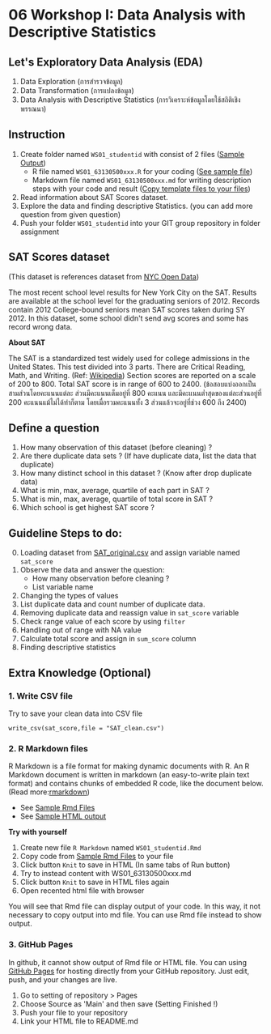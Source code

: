 # 06 Workshop I: Data Analysis with Descriptive Statistics

## Let's Exploratory Data Analysis (EDA)

1. Data Exploration (การสำรวจข้อมูล)
2. Data Transformation (การแปลงข้อมูล)
3. Data Analysis with Descriptive Statistics (การวิเคราะห์ข้อมูลโดยใช้สถิติเชิงพรรณนา)

## Instruction

1. Create folder named `WS01_studentid` with consist of 2 files ([Sample Output](https://github.com/sit-2021-int214/int214-template/tree/main/assignment))
   - R file named `WS01_63130500xxx.R` for your coding ([See sample file](https://raw.githubusercontent.com/sit-2021-int214/int214-template/main/assignment/WS01_studentId/WS01_studentId.R))
   - Markdown file named `WS01_63130500xxx.md` for writing description steps with your code and result ([Copy template files to your files](https://raw.githubusercontent.com/sit-2021-int214/int214-template/main/assignment/WS01_studentId/WS01_studentId.md))
2. Read information about SAT Scores dataset.
3. Explore the data and finding descriptive Statistics. (you can add more question from given question)
4. Push your folder `WS01_studentid` into your GIT group repository in folder assignment

## SAT Scores dataset

(This dataset is references dataset from [NYC Open Data](https://data.cityofnewyork.us/Education/2012-SAT-Results/f9bf-2cp4))

The most recent school level results for New York City on the SAT. Results are available at the school level for the graduating seniors of 2012. Records contain 2012 College-bound seniors mean SAT scores taken during SY 2012. In this dataset, some school didn't send avg scores and some has record wrong data.

**About SAT**

The SAT is a standardized test widely used for college admissions in the United States. This test divided into 3 parts. There are Critical Reading, Math, and Writing. (Ref: [Wikipedia](https://en.wikipedia.org/wiki/SAT)) Section scores are reported on a scale of 200 to 800. Total SAT score is in range of 600 to 2400. (ข้อสอบแบ่งออกเป็นสามส่วนโดยคะแนนแต่ละ ส่วนมีคะแนนเต็มอยู่ที่ 800 คะแนน และมีคะแนนต่ำสุดของแต่ละส่วนอยู่ที่ 200 คะแนนแม้ไม่ได้ทำก็ตาม โดยเมื่อรวมคะแนนทั้ง 3 ส่วนแล้วจะอยู่ที่ช่วง 600 ถึง 2400)

## Define a question

1. How many observation of this dataset (before cleaning) ?
2. Are there duplicate data sets ? (If have duplicate data, list the data that duplicate)
3. How many distinct school in this dataset ? (Know after drop duplicate data)
4. What is min, max, average, quartile of each part in SAT ?
5. What is min, max, average, quartile of total score in SAT ?
6. Which school is get highest SAT score ?

## Guideline Steps to do:

0. Loading dataset from [SAT_original.csv](https://raw.githubusercontent.com/safesit23/INT214-Statistics/main/datasets/SAT_original.csv) and assign variable named `sat_score`
1. Observe the data and answer the question:
   - How many observation before cleaning ?
   - List variable name
2. Changing the types of values
3. List duplicate data and count number of duplicate data.
4. Removing duplicate data and reassign value in `sat_score` variable
5. Check range value of each score by using `filter`
6. Handling out of range with NA value
7. Calculate total score and assign in `sum_score` column
8. Finding descriptive statistics

## Extra Knowledge (Optional)

### 1. Write CSV file

Try to save your clean data into CSV file
```
write_csv(sat_score,file = "SAT_clean.csv")
```

### 2. R Markdown files

R Markdown is a file format for making dynamic documents with R. An R Markdown document is written in markdown (an easy-to-write plain text format) and contains chunks of embedded R code, like the document below. (Read more:[rmarkdown](http://rmarkdown.rstudio.com))

- See [Sample Rmd Files](https://github.com/safesit23/INT214-Statistics/blob/main/files/SampleRDoc.Rmd)
- See [Sample HTML output](https://safesit23.github.io/INT214-Statistics/files/SampleRDoc.html)

**Try with yourself**

1. Create new file `R Markdown` named `WS01_studentid.Rmd`
2. Copy code from [Sample Rmd Files](https://github.com/safesit23/INT214-Statistics/blob/main/files/SampleRDoc.Rmd) to your file
3. Click button `Knit` to save in HTML (In same tabs of Run button)
4. Try to instead content with WS01_63130500xxx.md
5. Click button `Knit` to save in HTML files again
6. Open recented html file with browser

You will see that Rmd file can display output of your code. In this way, it not necessary to copy output into md file. You can use Rmd file instead to show output.

### 3. GitHub Pages
In github, it cannot show output of Rmd file or HTML file. You can using [GitHub Pages](https://pages.github.com/) for hosting directly from your GitHub repository. Just edit, push, and your changes are live.

1. Go to setting of repository > Pages
2. Choose Source as 'Main' and then save (Setting Finished !)
3. Push your file to your repository
4. Link your HTML file to README.md